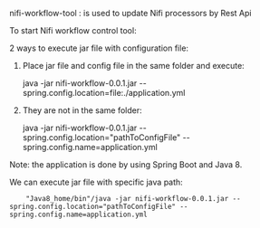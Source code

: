 nifi-workflow-tool : is used to update Nifi processors by Rest Api

To start Nifi workflow control tool:

2 ways to execute jar file with configuration file:


  1. Place jar file and config file in the same folder and execute:

		java -jar nifi-workflow-0.0.1.jar --spring.config.location=file:./application.yml

  2. They are not in the same folder:
  
		java -jar nifi-workflow-0.0.1.jar --spring.config.location="pathToConfigFile" --spring.config.name=application.yml
		

Note: the application is done by using Spring Boot and Java 8. 

We can execute jar file with specific java path:

		"Java8_home/bin"/java -jar nifi-workflow-0.0.1.jar --spring.config.location="pathToConfigFile" --spring.config.name=application.yml